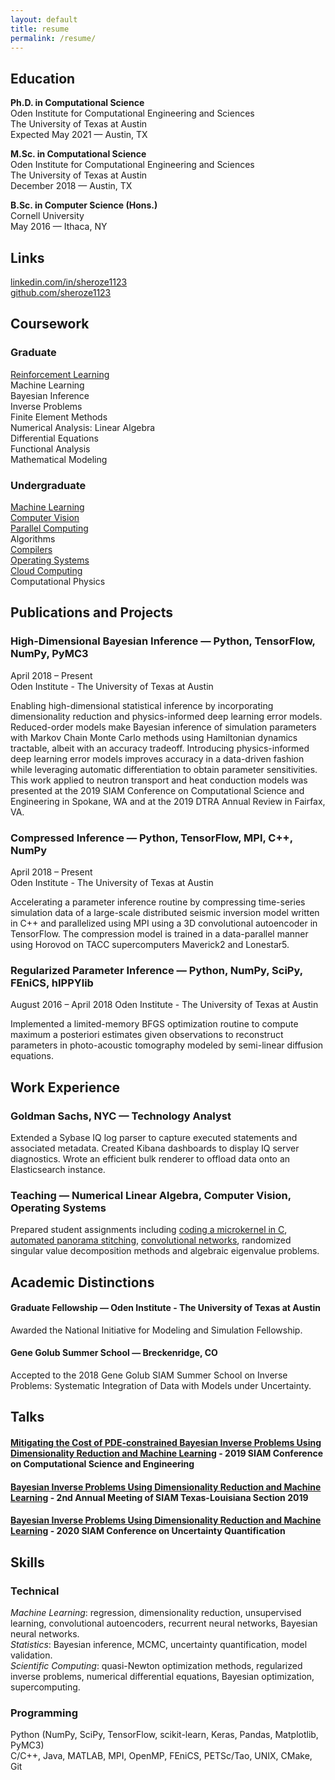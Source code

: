```yaml
---
layout: default
title: resume
permalink: /resume/ 
---
```


## Education
**Ph.D. in Computational Science**  
Oden Institute for Computational Engineering and Sciences  
The University of Texas at Austin  
Expected May 2021 — Austin, TX  

**M.Sc. in Computational Science**  
Oden Institute for Computational Engineering and Sciences  
The University of Texas at Austin  
December 2018 — Austin, TX 

**B.Sc. in Computer Science (Hons.)**  
Cornell University  
May 2016 — Ithaca, NY  

## Links
[linkedin.com/in/sheroze1123](https://www.linkedin.com/in/sheroze1123/)  
[github.com/sheroze1123](https://github.com/sheroze1123)  

## Coursework

### Graduate
[Reinforcement Learning](http://www.cs.utexas.edu/~pstone/Courses/394Rfall19/)    
Machine Learning  
Bayesian Inference  
Inverse Problems  
Finite Element Methods  
Numerical Analysis: Linear Algebra  
Differential Equations  
Functional Analysis  
Mathematical Modeling  

### Undergraduate
[Machine Learning](http://www.cs.cornell.edu/courses/cs4780/2015fa/)    
[Computer Vision](http://www.cs.cornell.edu/courses/cs4670/2013fa/)  
[Parallel Computing](https://cornell-cs5220-f15.github.io)  
Algorithms  
[Compilers](https://www.cs.cornell.edu/courses/cs4120/2016sp/)  
[Operating Systems](http://www.cs.cornell.edu/courses/cs4410/2014fa/index.php)  
[Cloud Computing](https://www.cs.cornell.edu/courses/cs5412/2014sp/)  
Computational Physics  

## Publications and Projects

### High-Dimensional Bayesian Inference — Python, TensorFlow, NumPy, PyMC3
April 2018 – Present  
Oden Institute - The University of Texas at Austin

Enabling high-dimensional statistical inference by incorporating dimensionality reduction and physics-informed deep learning error models. Reduced-order models make Bayesian inference of simulation parameters with Markov Chain Monte Carlo methods using Hamiltonian dynamics tractable, albeit with an accuracy tradeoff. Introducing physics-informed deep learning error models improves accuracy in a data-driven fashion while leveraging automatic differentiation to obtain parameter sensitivities. This work applied to neutron transport and heat conduction models was presented at the 2019 SIAM Conference on Computational Science and Engineering in Spokane, WA and at the 2019 DTRA Annual Review in Fairfax, VA.

### Compressed Inference — Python, TensorFlow, MPI, C++, NumPy
April 2018 – Present  
Oden Institute - The University of Texas at Austin

Accelerating a parameter inference routine by compressing time-series simulation data of a large-scale distributed seismic inversion model written in C++ and parallelized using MPI using a 3D convolutional autoencoder in TensorFlow. The compression model is trained in a data-parallel manner using Horovod on TACC supercomputers Maverick2 and Lonestar5.

### Regularized Parameter Inference — Python, NumPy, SciPy, FEniCS, hIPPYlib
August 2016 – April 2018 
Oden Institute - The University of Texas at Austin
 
Implemented a limited-memory BFGS optimization routine to compute maximum a posteriori estimates given observations to reconstruct parameters in photo-acoustic tomography modeled by semi-linear diffusion equations.

## Work Experience

### Goldman Sachs, NYC — Technology Analyst
Extended a Sybase IQ log parser to capture executed statements and associated metadata. Created Kibana dashboards to display IQ server diagnostics. Wrote an efficient bulk renderer to offload data onto an Elasticsearch instance.

### Teaching — Numerical Linear Algebra, Computer Vision, Operating Systems
Prepared student assignments including [coding a microkernel in C](http://www.cs.cornell.edu/courses/cs4410/2015fa/4411.php), [automated panorama stitching](http://www.cs.cornell.edu/courses/cs4670/2015sp/projects/pa3/), [convolutional networks](http://www.cs.cornell.edu/courses/cs4670/2015sp/projects/pa5/), randomized singular value decomposition methods and algebraic eigenvalue problems.

## Academic Distinctions

#### Graduate Fellowship — Oden Institute - The University of Texas at Austin
Awarded the National Initiative for Modeling and Simulation Fellowship.

#### Gene Golub Summer School — Breckenridge, CO
Accepted to the 2018 Gene Golub SIAM Summer School on Inverse Problems: Systematic Integration of Data with Models under Uncertainty.

## Talks

#### [Mitigating the Cost of PDE-constrained Bayesian Inverse Problems Using Dimensionality Reduction and Machine Learning](https://meetings.siam.org/sess/dsp_talk.cfm?p=95987) - 2019 SIAM Conference on Computational Science and Engineering
#### [Bayesian Inverse Problems Using Dimensionality Reduction and Machine Learning](http://faculty.smu.edu/sxu/SIAMTXLA19/index.html) - 2nd Annual Meeting of SIAM Texas-Louisiana Section 2019
#### [Bayesian Inverse Problems Using Dimensionality Reduction and Machine Learning](https://www.siam.org/conferences/cm/conference/uq20) - 2020 SIAM Conference on Uncertainty Quantification

## Skills

### Technical
*Machine Learning*: regression, dimensionality reduction, unsupervised learning, convolutional autoencoders, recurrent neural networks, Bayesian neural networks.  
*Statistics*: Bayesian inference, MCMC, uncertainty quantification, model validation.  
*Scientific Computing*: quasi-Newton optimization methods, regularized inverse problems, numerical differential equations, Bayesian optimization, supercomputing.  

### Programming
Python (NumPy, SciPy, TensorFlow, scikit-learn, Keras, Pandas, Matplotlib, PyMC3)  
C/C++, Java, MATLAB, MPI, OpenMP, FEniCS, PETSc/Tao, UNIX, CMake, Git  
